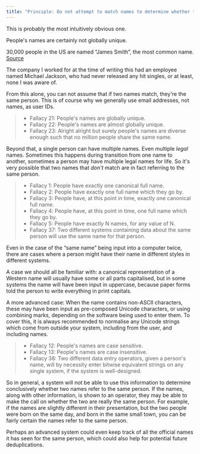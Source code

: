 ```yaml
---
title: "Principle: Do not attempt to match names to determine whether two names refer to the same person"
---
```


This is probably the most intuitively obvious one.

People's names are certainly not globally unique.

30,000 people in the US are named “James Smith”, the most common name.
[Source](https://fivethirtyeight.com/features/whats-the-most-common-name-in-america/)

The company I worked for at the time of writing this had an employee named Michael Jackson,
who had never released any hit singles, or at least, none I was aware of.

From this alone, you can not assume that if two names match, they're the same person.
This is of course why we generally use email addresses, not names, as user IDs.

> - Fallacy 21: People's names are globally unique.
> - Fallacy 22: People's names are almost globally unique.
> - Fallacy 23: Alright alright but surely people's names are diverse enough such that no million people
>   share the same name.

Beyond that, a single person can have multiple names. Even multiple _legal_ names.
Sometimes this happens during transition from one name to another, sometimes a person
may have multiple legal names for life. So it's very possible that two names that _don't_
match are in fact referring to the same person.

> - Fallacy 1: People have exactly one canonical full name.
> - Fallacy 2: People have exactly one full name which they go by.
> - Fallacy 3: People have, at this point in time, exactly one canonical full name.
> - Fallacy 4: People have, at this point in time, one full name which they go by.
> - Fallacy 5: People have exactly N names, for any value of N.
> - Fallacy 37: Two different systems containing data about the same person will use the same name for that person.

Even in the case of the “same name” being input into a computer twice, there are cases where
a person might have their name in different styles in different systems.

A case we should all be familiar with: a canonical representation of a Western name
will usually have some or all parts capitalised, but in some systems the name will have
been input in uppercase, because paper forms told the person to write everything in print capitals.

A more advanced case: When the name contains non-ASCII characters, these may have been input
as pre-composed Unicode characters, or using combining marks, depending on the software being
used to enter them. To cover this, it is always recommended to normalise any Unicode strings
which come from outside your system, including from the user, and including names.

> - Fallacy 12: People's names are case sensitive.
> - Fallacy 13: People's names are case insensitive.
> - Fallacy 38: Two different data entry operators, given a person's name, will by necessity enter
>   bitwise equivalent strings on any single system, if the system is well-designed.

So in general, a system will not be able to use this information to determine conclusively
whether two names refer to the same person. If the names, along with other information,
is shown to an operator, they may be able to make the call on whether the two are really
the same person. For example, if the names are slightly different in their presentation,
but the two people were born on the same day, and born in the same small town, you can
be fairly certain the names refer to the same person.

Perhaps an advanced system could even keep track of all the official names it has seen
for the same person, which could also help for potential future deduplications.
